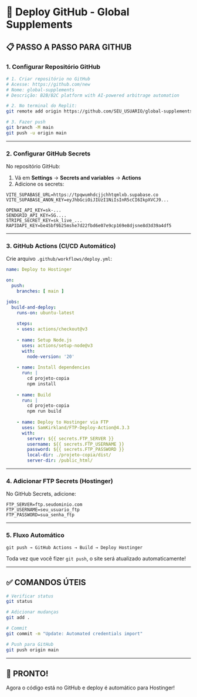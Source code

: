 # 🚀 Deploy GitHub - Global Supplements

## 📋 **PASSO A PASSO PARA GITHUB**

### **1. Configurar Repositório GitHub**

```bash
# 1. Criar repositório no GitHub
# Acesse: https://github.com/new
# Nome: global-supplements
# Descrição: B2B/B2C platform with AI-powered arbitrage automation

# 2. No terminal do Replit:
git remote add origin https://github.com/SEU_USUARIO/global-supplements.git

# 3. Fazer push
git branch -M main
git push -u origin main
```

---

### **2. Configurar GitHub Secrets**

No repositório GitHub:
1. Vá em **Settings** → **Secrets and variables** → **Actions**
2. Adicione os secrets:

```
VITE_SUPABASE_URL=https://tpqwumhdcjjchhtqmlxb.supabase.co
VITE_SUPABASE_ANON_KEY=eyJhbGciOiJIUzI1NiIsInR5cCI6IkpXVCJ9...

OPENAI_API_KEY=sk-...
SENDGRID_API_KEY=SG....
STRIPE_SECRET_KEY=sk_live_...
RAPIDAPI_KEY=be45bf9b25mshe7d22fbd6e07e9cp169e8djsne8d3d39a4df5
```

---

### **3. GitHub Actions (CI/CD Automático)**

Crie arquivo `.github/workflows/deploy.yml`:

```yaml
name: Deploy to Hostinger

on:
  push:
    branches: [ main ]

jobs:
  build-and-deploy:
    runs-on: ubuntu-latest
    
    steps:
    - uses: actions/checkout@v3
    
    - name: Setup Node.js
      uses: actions/setup-node@v3
      with:
        node-version: '20'
        
    - name: Install dependencies
      run: |
        cd projeto-copia
        npm install
        
    - name: Build
      run: |
        cd projeto-copia
        npm run build
        
    - name: Deploy to Hostinger via FTP
      uses: SamKirkland/FTP-Deploy-Action@4.3.3
      with:
        server: ${{ secrets.FTP_SERVER }}
        username: ${{ secrets.FTP_USERNAME }}
        password: ${{ secrets.FTP_PASSWORD }}
        local-dir: ./projeto-copia/dist/
        server-dir: /public_html/
```

---

### **4. Adicionar FTP Secrets (Hostinger)**

No GitHub Secrets, adicione:
```
FTP_SERVER=ftp.seudominio.com
FTP_USERNAME=seu_usuario_ftp
FTP_PASSWORD=sua_senha_ftp
```

---

### **5. Fluxo Automático**

```
git push → GitHub Actions → Build → Deploy Hostinger
```

Toda vez que você fizer `git push`, o site será atualizado automaticamente!

---

## ✅ **COMANDOS ÚTEIS**

```bash
# Verificar status
git status

# Adicionar mudanças
git add .

# Commit
git commit -m "Update: Automated credentials import"

# Push para GitHub
git push origin main
```

---

## 🎉 **PRONTO!**

Agora o código está no GitHub e deploy é automático para Hostinger!
